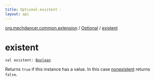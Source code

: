 ```yaml
---
title: Optional.existent - 
layout: api
---
```


<div class='api-docs-breadcrumbs'><a href="../index.html">org.mechdancer.common.extension</a> / <a href="index.html">Optional</a> / <a href="./existent.html">existent</a></div>

# existent

<div class="signature"><code><span class="keyword">val </span><span class="identifier">existent</span><span class="symbol">: </span><a href="https://kotlinlang.org/api/latest/jvm/stdlib/kotlin/-boolean/index.html"><span class="identifier">Boolean</span></a></code></div>

Returns <code>true</code> if this instance has a value.
In this case <a href="nonexistent.html">nonexistent</a> returns <code>false</code>.

